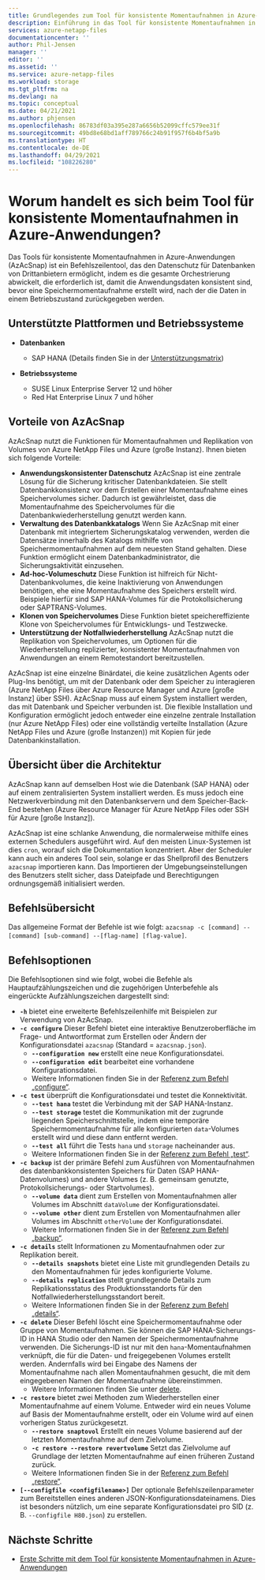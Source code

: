 ```yaml
---
title: Grundlegendes zum Tool für konsistente Momentaufnahmen in Azure-Anwendungen für Azure NetApp Files | Microsoft-Dokumentation
description: Einführung in das Tool für konsistente Momentaufnahmen in Azure-Anwendungen, das Sie mit Azure NetApp Files verwenden können.
services: azure-netapp-files
documentationcenter: ''
author: Phil-Jensen
manager: ''
editor: ''
ms.assetid: ''
ms.service: azure-netapp-files
ms.workload: storage
ms.tgt_pltfrm: na
ms.devlang: na
ms.topic: conceptual
ms.date: 04/21/2021
ms.author: phjensen
ms.openlocfilehash: 86783df03a395e287a6656b52099cffc579ee31f
ms.sourcegitcommit: 49bd8e68bd1aff789766c24b91f957f6b4bf5a9b
ms.translationtype: HT
ms.contentlocale: de-DE
ms.lasthandoff: 04/29/2021
ms.locfileid: "108226280"
---
```

# <a name="what-is-azure-application-consistent-snapshot-tool"></a>Worum handelt es sich beim Tool für konsistente Momentaufnahmen in Azure-Anwendungen?

Das Tools für konsistente Momentaufnahmen in Azure-Anwendungen (AzAcSnap) ist ein Befehlszeilentool, das den Datenschutz für Datenbanken von Drittanbietern ermöglicht, indem es die gesamte Orchestrierung abwickelt, die erforderlich ist, damit die Anwendungsdaten konsistent sind, bevor eine Speichermomentaufnahme erstellt wird, nach der die Daten in einem Betriebszustand zurückgegeben werden.

## <a name="supported-platforms-and-os"></a>Unterstützte Plattformen und Betriebssysteme

- **Datenbanken**
  - SAP HANA (Details finden Sie in der [Unterstützungsmatrix](azacsnap-get-started.md#snapshot-support-matrix-from-sap))

- **Betriebssysteme**
  - SUSE Linux Enterprise Server 12 und höher
  - Red Hat Enterprise Linux 7 und höher

## <a name="benefits-of-using-azacsnap"></a>Vorteile von AzAcSnap

AzAcSnap nutzt die Funktionen für Momentaufnahmen und Replikation von Volumes von Azure NetApp Files und Azure (große Instanz).  Ihnen bieten sich folgende Vorteile:

- **Anwendungskonsistenter Datenschutz** AzAcSnap ist eine zentrale Lösung für die Sicherung kritischer Datenbankdateien. Sie stellt Datenbankkonsistenz vor dem Erstellen einer Momentaufnahme eines Speichervolumes sicher. Dadurch ist gewährleistet, dass die Momentaufnahme des Speichervolumes für die Datenbankwiederherstellung genutzt werden kann.
- **Verwaltung des Datenbankkatalogs** Wenn Sie AzAcSnap mit einer Datenbank mit integriertem Sicherungskatalog verwenden, werden die Datensätze innerhalb des Katalogs mithilfe von Speichermomentaufnahmen auf dem neuesten Stand gehalten.  Diese Funktion ermöglicht einem Datenbankadministrator, die Sicherungsaktivität einzusehen.
- **Ad-hoc-Volumeschutz** Diese Funktion ist hilfreich für Nicht-Datenbankvolumes, die keine Inaktivierung von Anwendungen benötigen, ehe eine Momentaufnahme des Speichers erstellt wird.  Beispiele hierfür sind SAP HANA-Volumes für die Protokollsicherung oder SAPTRANS-Volumes.
- **Klonen von Speichervolumes** Diese Funktion bietet speichereffiziente Klone von Speichervolumes für Entwicklungs- und Testzwecke.
- **Unterstützung der Notfallwiederherstellung** AzAcSnap nutzt die Replikation von Speichervolumes, um Optionen für die Wiederherstellung replizierter, konsistenter Momentaufnahmen von Anwendungen an einem Remotestandort bereitzustellen.

AzAcSnap ist eine einzelne Binärdatei,  die keine zusätzlichen Agents oder Plug-Ins benötigt, um mit der Datenbank oder dem Speicher zu interagieren (Azure NetApp Files über Azure Resource Manager und Azure [große Instanz] über SSH).  AzAcSnap muss auf einem System installiert werden, das mit Datenbank und Speicher verbunden ist.  Die flexible Installation und Konfiguration ermöglicht jedoch entweder eine einzelne zentrale Installation (nur Azure NetApp Files) oder eine vollständig verteilte Installation (Azure NetApp Files und Azure (große Instanzen)) mit Kopien für jede Datenbankinstallation.

## <a name="architecture-overview"></a>Übersicht über die Architektur

AzAcSnap kann auf demselben Host wie die Datenbank (SAP HANA) oder auf einem zentralisierten System installiert werden.  Es muss jedoch eine Netzwerkverbindung mit den Datenbankservern und dem Speicher-Back-End bestehen (Azure Resource Manager für Azure NetApp Files oder SSH für Azure [große Instanz]).

AzAcSnap ist eine schlanke Anwendung, die normalerweise mithilfe eines externen Schedulers ausgeführt wird.  Auf den meisten Linux-Systemen ist dies `cron`, worauf sich die Dokumentation konzentriert.  Aber der Scheduler kann auch ein anderes Tool sein, solange er das Shellprofil des Benutzers `azacsnap` importieren kann.  Das Importieren der Umgebungseinstellungen des Benutzers stellt sicher, dass Dateipfade und Berechtigungen ordnungsgemäß initialisiert werden.

## <a name="command-synopsis"></a>Befehlsübersicht

Das allgemeine Format der Befehle ist wie folgt: `azacsnap -c [command] --[command] [sub-command] --[flag-name] [flag-value]`.

## <a name="command-options"></a>Befehlsoptionen

Die Befehlsoptionen sind wie folgt, wobei die Befehle als Hauptaufzählungszeichen und die zugehörigen Unterbefehle als eingerückte Aufzählungszeichen dargestellt sind:

- **`-h`** bietet eine erweiterte Befehlszeilenhilfe mit Beispielen zur Verwendung von AzAcSnap.
- **`-c configure`** Dieser Befehl bietet eine interaktive Benutzeroberfläche im Frage- und Antwortformat zum Erstellen oder Ändern der Konfigurationsdatei `azacsnap` (Standard = `azacsnap.json`).
  - **`--configuration new`** erstellt eine neue Konfigurationsdatei.
  - **`--configuration edit`** bearbeitet eine vorhandene Konfigurationsdatei.
  - Weitere Informationen finden Sie in der [Referenz zum Befehl „configure“](azacsnap-cmd-ref-configure.md).
- **`-c test`** überprüft die Konfigurationsdatei und testet die Konnektivität.
  - **`--test hana`** testet die Verbindung mit der SAP HANA-Instanz.
  - **`--test storage`** testet die Kommunikation mit der zugrunde liegenden Speicherschnittstelle, indem eine temporäre Speichermomentaufnahme für alle konfigurierten `data`-Volumes erstellt wird und diese dann entfernt werden.
  - **`--test all`** führt die Tests `hana` und `storage` nacheinander aus.
  - Weitere Informationen finden Sie in der [Referenz zum Befehl „test“](azacsnap-cmd-ref-test.md).
- **`-c backup`** ist der primäre Befehl zum Ausführen von Momentaufnahmen des datenbankkonsistenten Speichers für Daten (SAP HANA-Datenvolumes) und andere Volumes (z. B. gemeinsam genutzte, Protokollsicherungs- oder Startvolumes).
  - **`--volume data`** dient zum Erstellen von Momentaufnahmen aller Volumes im Abschnitt `dataVolume` der Konfigurationsdatei.
  - **`--volume other`** dient zum Erstellen von Momentaufnahmen aller Volumes im Abschnitt `otherVolume` der Konfigurationsdatei.
  - Weitere Informationen finden Sie in der [Referenz zum Befehl „backup“](azacsnap-cmd-ref-backup.md).
- **`-c details`** stellt Informationen zu Momentaufnahmen oder zur Replikation bereit.
  - **`--details snapshots`** bietet eine Liste mit grundlegenden Details zu den Momentaufnahmen für jedes konfigurierte Volume.
  - **`--details replication`** stellt grundlegende Details zum Replikationsstatus des Produktionsstandorts für den Notfallwiederherstellungsstandort bereit.
  - Weitere Informationen finden Sie in der [Referenz zum Befehl „details“](azacsnap-cmd-ref-details.md).
- **`-c delete`** Dieser Befehl löscht eine Speichermomentaufnahme oder Gruppe von Momentaufnahmen. Sie können die SAP HANA-Sicherungs-ID in HANA Studio oder den Namen der Speichermomentaufnahme verwenden. Die Sicherungs-ID ist nur mit den `hana`-Momentaufnahmen verknüpft, die für die Daten- und freigegebenen Volumes erstellt werden. Andernfalls wird bei Eingabe des Namens der Momentaufnahme nach allen Momentaufnahmen gesucht, die mit dem eingegebenen Namen der Momentaufnahme übereinstimmen.
  - Weitere Informationen finden Sie unter [delete](azacsnap-cmd-ref-delete.md).
- **`-c restore`** bietet zwei Methoden zum Wiederherstellen einer Momentaufnahme auf einem Volume. Entweder wird ein neues Volume auf Basis der Momentaufnahme erstellt, oder ein Volume wird auf einen vorherigen Status zurückgesetzt.
  - **`--restore snaptovol`** Erstellt ein neues Volume basierend auf der letzten Momentaufnahme auf dem Zielvolume.
  - **`-c restore --restore revertvolume`** Setzt das Zielvolume auf Grundlage der letzten Momentaufnahme auf einen früheren Zustand zurück.
  - Weitere Informationen finden Sie in der [Referenz zum Befehl „restore“](azacsnap-cmd-ref-restore.md).
- **`[--configfile <configfilename>]`** Der optionale Befehlszeilenparameter zum Bereitstellen eines anderen JSON-Konfigurationsdateinamens.  Dies ist besonders nützlich, um eine separate Konfigurationsdatei pro SID (z. B. `--configfile H80.json`) zu erstellen.

## <a name="next-steps"></a>Nächste Schritte

- [Erste Schritte mit dem Tool für konsistente Momentaufnahmen in Azure-Anwendungen](azacsnap-get-started.md)
